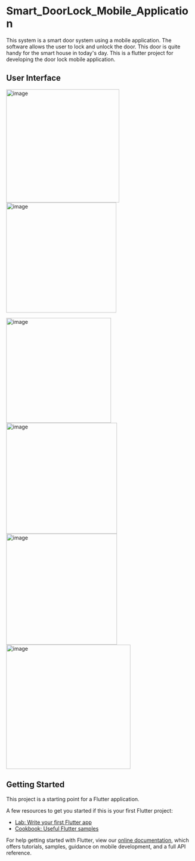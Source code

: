 # Smart_DoorLock_Mobile_Application


This system is a smart door system using a mobile application. The software allows the user to lock and unlock the door. This door is quite handy for the smart house in today's day. This is a flutter project for developing the door lock mobile application.

## User Interface

<img width="303" alt="image" src="https://user-images.githubusercontent.com/80869517/190899601-b50d65be-1914-4c55-b4ad-1b3a07e1e7fc.png">   <img width="295" alt="image" src="https://user-images.githubusercontent.com/80869517/190899621-1cebef5f-01da-46d3-89da-ad6cb0a327de.png">

<img width="281" alt="image" src="https://user-images.githubusercontent.com/80869517/190899630-8b81dfc4-2363-4bc2-bc58-57730938c363.png">
<img width="297" alt="image" src="https://user-images.githubusercontent.com/80869517/190899639-d0945894-b805-4203-b53a-a3e826e74fff.png">
<img width="297" alt="image" src="https://user-images.githubusercontent.com/80869517/190899646-17ce217c-e883-46fe-a9be-f6fbe489befb.png">
<img width="333" alt="image" src="https://user-images.githubusercontent.com/80869517/190899660-368bfde1-39ce-4733-afee-565656823b75.png">



## Getting Started

This project is a starting point for a Flutter application.

A few resources to get you started if this is your first Flutter project:

- [Lab: Write your first Flutter app](https://flutter.dev/docs/get-started/codelab)
- [Cookbook: Useful Flutter samples](https://flutter.dev/docs/cookbook)

For help getting started with Flutter, view our
[online documentation](https://flutter.dev/docs), which offers tutorials,
samples, guidance on mobile development, and a full API reference.
